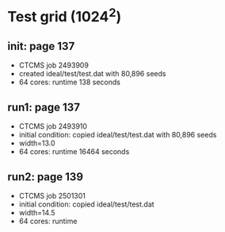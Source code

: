 # Test grid (1024<sup>2</sup>)

## init: page 137
* CTCMS job 2493909
* created ideal/test/test.dat with 80,896 seeds
* 64 cores: runtime 138 seconds

## run1: page 137
* CTCMS job 2493910
* initial condition: copied ideal/test/test.dat with 80,896 seeds
* width=13.0
* 64 cores: runtime 16464 seconds


## run2: page 139
* CTCMS job 2501301
* initial condition: copied ideal/test/test.dat
* width=14.5
* 64 cores: runtime 
